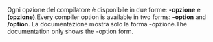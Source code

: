 
<span data-ttu-id="9e191-101">Ogni opzione del compilatore è disponibile in due forme: **-opzione** e **(opzione)**.</span><span class="sxs-lookup"><span data-stu-id="9e191-101">Every compiler option is available in two forms: **-option** and **/option**.</span></span> <span data-ttu-id="9e191-102">La documentazione mostra solo la forma -opzione.</span><span class="sxs-lookup"><span data-stu-id="9e191-102">The documentation only shows the -option form.</span></span> 

